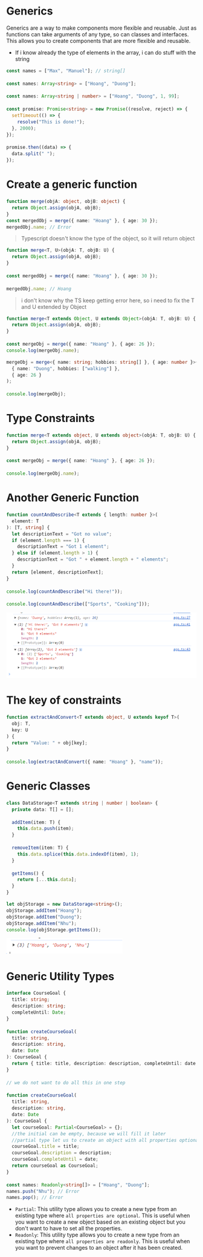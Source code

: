 # Generics

Generics are a way to make components more flexible and reusable. Just as functions can take arguments of any type, so can classes and interfaces. This allows you to create components that are more flexible and reusable.

- If i know already the type of elements in the array, i can do stuff with the string

```ts
const names = ["Max", "Manuel"]; // string[]

const names: Array<string> = ["Hoang", "Duong"];

const names: Array<string | number> = ["Hoang", "Duong", 1, 99];

const promise: Promise<string> = new Promise((resolve, reject) => {
  setTimeout(() => {
    resolve("This is done!");
  }, 2000);
});

promise.then((data) => {
  data.split(" ");
});
```

# Create a generic function

```ts
function merge(objA: object, objB: object) {
  return Object.assign(objA, objB);
}
const mergedObj = merge({ name: "Hoang" }, { age: 30 });
mergedObj.name; // Error
```

> Typescript doesn't know the type of the object, so it will return object

```ts
function merge<T, U>(objA: T, objB: U) {
  return Object.assign(objA, objB);
}

const mergedObj = merge({ name: "Hoang" }, { age: 30 });

mergedObj.name; // Hoang
```

> i don't know why the TS keep getting error here, so i need to fix the T and U extended by Object

```ts
function merge<T extends Object, U extends Object>(objA: T, objB: U) {
  return Object.assign(objA, objB);
}

const mergeObj = merge({ name: "Hoang" }, { age: 26 });
console.log(mergeObj.name);
```

```ts
mergeObj = merge<{ name: string; hobbies: string[] }, { age: number }>(
  { name: "Duong", hobbies: ["walking"] },
  { age: 26 }
);

console.log(mergeObj);
```

# Type Constraints

```ts
function merge<T extends object, U extends object>(objA: T, objB: U) {
  return Object.assign(objA, objB);
}

const mergeObj = merge({ name: "Hoang" }, { age: 26 });

console.log(mergeObj.name);
```

# Another Generic Function

```ts
function countAndDescribe<T extends { length: number }>(
  element: T
): [T, string] {
  let descriptionText = "Got no value";
  if (element.length === 1) {
    descriptionText = "Got 1 element";
  } else if (element.length > 1) {
    descriptionText = "Got " + element.length + " elements";
  }
  return [element, descriptionText];
}

console.log(countAndDescribe("Hi there!"));

console.log(countAndDescribe(["Sports", "Cooking"]));
```

![alt text](image.png)

# The key of constraints

```ts
function extractAndConvert<T extends object, U extends keyof T>(
  obj: T,
  key: U
) {
  return "Value: " + obj[key];
}

console.log(extractAndConvert({ name: "Hoang" }, "name"));
```

# Generic Classes

```ts
class DataStorage<T extends string | number | boolean> {
  private data: T[] = [];

  addItem(item: T) {
    this.data.push(item);
  }

  removeItem(item: T) {
    this.data.splice(this.data.indexOf(item), 1);
  }

  getItems() {
    return [...this.data];
  }
}
```

```ts
let objStorage = new DataStorage<string>();
objStorage.addItem("Hoang");
objStorage.addItem("Duong");
objStorage.addItem("Nhu");
console.log(objStorage.getItems());
```

![alt text](image-1.png)

# Generic Utility Types

```ts
interface CourseGoal {
  title: string;
  description: string;
  completeUntil: Date;
}

function createCourseGoal(
  title: string,
  description: string,
  date: Date
): CourseGoal {
  return { title: title, description: description, completeUntil: date };
}

// we do not want to do all this in one step

function createCourseGoal(
  title: string,
  description: string,
  date: Date
): CourseGoal {
  let courseGoal: Partial<CourseGoal> = {};
  //the initial can be empty, because we will fill it later
  //partial type let us to create an object with all properties optional
  courseGoal.title = title;
  courseGoal.description = description;
  courseGoal.completeUntil = date;
  return courseGoal as CourseGoal;
}

const names: Readonly<string[]> = ["Hoang", "Duong"];
names.push("Nhu"); // Error
names.pop(); // Error
```

- `Partial`: This utility type allows you to create a new type from an existing type where `all properties are optional`. This is useful when you want to create a new object based on an existing object but you don't want to have to set all the properties.
- `Readonly`: This utility type allows you to create a new type from an existing type where `all properties are readonly`. This is useful when you want to prevent changes to an object after it has been created.
